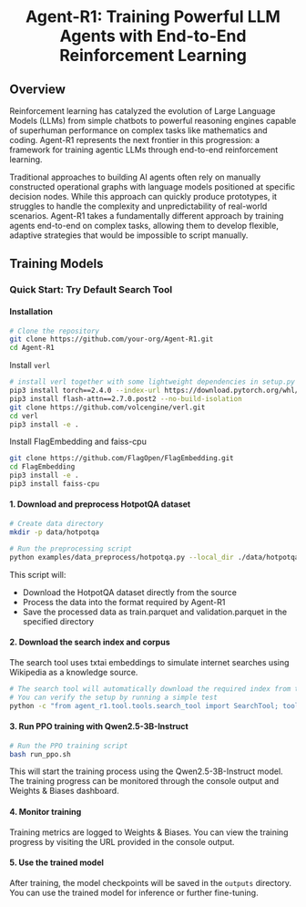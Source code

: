 <h1 align="center"> Agent-R1: Training Powerful LLM Agents with End-to-End Reinforcement Learning </h1>

## Overview

Reinforcement learning has catalyzed the evolution of Large Language Models (LLMs) from simple chatbots to powerful reasoning engines capable of superhuman performance on complex tasks like mathematics and coding. Agent-R1 represents the next frontier in this progression: a framework for training agentic LLMs through end-to-end reinforcement learning.

Traditional approaches to building AI agents often rely on manually constructed operational graphs with language models positioned at specific decision nodes. While this approach can quickly produce prototypes, it struggles to handle the complexity and unpredictability of real-world scenarios. Agent-R1 takes a fundamentally different approach by training agents end-to-end on complex tasks, allowing them to develop flexible, adaptive strategies that would be impossible to script manually.

## Training Models

### Quick Start: Try Default Search Tool

#### Installation
```bash
# Clone the repository
git clone https://github.com/your-org/Agent-R1.git
cd Agent-R1

```

Install `verl`
```bash
# install verl together with some lightweight dependencies in setup.py
pip3 install torch==2.4.0 --index-url https://download.pytorch.org/whl/cu124
pip3 install flash-attn==2.7.0.post2 --no-build-isolation
git clone https://github.com/volcengine/verl.git
cd verl
pip3 install -e .
```

Install FlagEmbedding and faiss-cpu
```bash
git clone https://github.com/FlagOpen/FlagEmbedding.git
cd FlagEmbedding
pip3 install -e .
pip3 install faiss-cpu
```

#### 1. Download and preprocess HotpotQA dataset
```bash
# Create data directory
mkdir -p data/hotpotqa

# Run the preprocessing script
python examples/data_preprocess/hotpotqa.py --local_dir ./data/hotpotqa
```

This script will:
- Download the HotpotQA dataset directly from the source
- Process the data into the format required by Agent-R1
- Save the processed data as train.parquet and validation.parquet in the specified directory

#### 2. Download the search index and corpus
The search tool uses txtai embeddings to simulate internet searches using Wikipedia as a knowledge source.

```bash
# The search tool will automatically download the required index from the Hugging Face Hub
# You can verify the setup by running a simple test
python -c "from agent_r1.tool.tools.search_tool import SearchTool; tool = SearchTool(); print(tool.execute({'query': 'Who was Albert Einstein?'}))"
```

#### 3. Run PPO training with Qwen2.5-3B-Instruct
```bash
# Run the PPO training script
bash run_ppo.sh
```

This will start the training process using the Qwen2.5-3B-Instruct model. The training progress can be monitored through the console output and Weights & Biases dashboard.

#### 4. Monitor training
Training metrics are logged to Weights & Biases. You can view the training progress by visiting the URL provided in the console output.

#### 5. Use the trained model
After training, the model checkpoints will be saved in the `outputs` directory. You can use the trained model for inference or further fine-tuning.